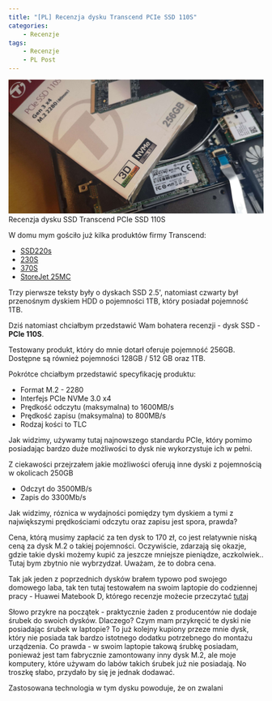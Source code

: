 ```yaml
---
title: "[PL] Recenzja dysku Transcend PCIe SSD 110S"
categories:
    - Recenzje
tags:
    - Recenzje
    - PL Post
---
```

![[PL] A Recenzja dysku Transcend PCIe SSD 110S](/assets/images/posts/Transcend110S/top.jpg)Recenzja dysku SSD Transcend PCIe SSD 110S

W domu mym gościło już kilka produktów firmy Transcend:

* [SSD220s](https://www.piesik.me/2018/11/05/recenzja-dysku-transcend-ssd220s)
* [230S](https://www.piesik.me/2018/07/01/dysk-ssd-transcend-230s-512gb/)
* [370S](https://www.piesik.me/2017/04/12/dysk-ssd-transcend-ssd370s/)
* [StoreJet 25MC](https://www.piesik.me/2017/06/24/transcend-storejet-25mc/)

Trzy pierwsze teksty były o dyskach SSD 2.5', natomiast czwarty był przenośnym dyskiem HDD o pojemności 1TB, który posiadał pojemność 1TB.

Dziś natomiast chciałbym przedstawić Wam bohatera recenzji - dysk SSD - **PCIe 110S**.

Testowany produkt, który do mnie dotarł oferuje pojemność 256GB. Dostępne są również pojemności 128GB / 512 GB oraz 1TB.

Pokrótce chciałbym przedstawić specyfikację produktu:

* Format M.2 - 2280
* Interfejs PCIe NVMe 3.0 x4
* Prędkość odczytu (maksymalna) to 1600MB/s
* Prędkość zapisu (maksymalna) to 800MB/s
* Rodzaj kości to TLC

Jak widzimy, używamy tutaj najnowszego standardu PCIe, który pomimo posiadając bardzo duże możliwości to dysk nie wykorzystuje ich w pełni. 

Z ciekawości przejrzałem jakie możliwości oferują inne dyski z pojemnością w okolicach 250GB

* Odczyt do 3500MB/s
* Zapis do 3300Mb/s

Jak widzimy, róznica w wydajności pomiędzy tym dyskiem a tymi z największymi prędkościami odczytu oraz zapisu jest spora, prawda? 

Cena, którą musimy zapłacić za ten dysk to 170 zł, co jest relatywnie niską ceną za dysk M.2 o takiej pojemności. Oczywiście, zdarzają się okazje, gdzie takie dyski możemy kupić za jeszcze mniejsze pieniądze, aczkolwiek.. Tutaj bym zbytnio nie wybrzydzał. Uważam, że to dobra cena. 

Tak jak jeden z poprzednich dysków brałem typowo pod swojego domowego laba, tak ten tutaj testowałem na swoim laptopie do codziennej pracy - Huawei Matebook D, którego recenzje możecie przeczytać [tutaj](https://www.piesik.me/2018/09/26/recenzja-laptopa-huawei-matebook-d/)

Słowo przykre na początek - praktycznie żaden z producentów nie dodaje śrubek do swoich dysków. Dlaczego? Czym mam przykręcić te dyski nie posiadając śrubek w laptopie? To już kolejny kupiony przeze mnie dysk, który nie posiada tak bardzo istotnego dodatku potrzebnego do montażu urządzenia. Co prawda - w swoim laptopie takową śrubkę posiadam, ponieważ jest tam fabrycznie zamontowany inny dysk M.2, ale moje komputery, które używam do labów takich śrubek już nie posiadają. No troszkę słabo, przydało by się je jednak dodawać. 

Zastosowana technologia w tym dysku powoduje, że on zwalani